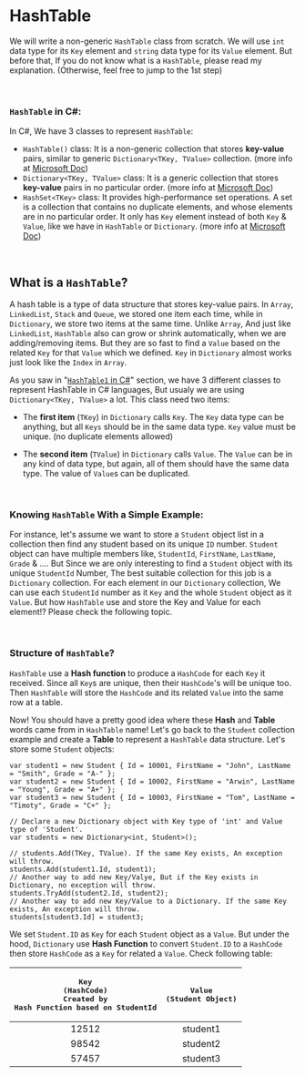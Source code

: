 # HashTable
We will write a non-generic `HashTable` class from scratch. We will use `int` data type for its `Key` element and `string` data type for its `Value` element. But before that, If you do not know what is a `HashTable`, please read my explanation. (Otherwise, feel free to jump to the 1st step) 

&nbsp;
### `HashTable` in C#:
In C#, We have 3 classes to represent `HashTable`:

 - `HashTable()` class: It is a non-generic collection that stores **key-value** pairs, similar to generic `Dictionary<TKey, TValue>` collection. (more info at [Microsoft Doc](https://docs.microsoft.com/en-us/dotnet/api/system.collections.hashtable))
 - `Dictionary<TKey, TValue>` class: It is a generic collection that stores **key-value** pairs in no particular order. (more info at [Microsoft Doc](https://docs.microsoft.com/en-us/dotnet/api/system.collections.generic.dictionary-2))
 - `HashSet<TKey>` class: It provides high-performance set operations. A set is a collection that contains no duplicate elements, and whose elements are in no particular order. It only has `Key` element instead of both `Key` & `Value`, like we have in `HashTable` or `Dictionary`. (more info at [Microsoft Doc](https://docs.microsoft.com/en-us/dotnet/api/system.collections.generic.hashset-1))

&nbsp;
## What is a `HashTable`?

A hash table is a type of data structure that stores key-value pairs. In `Array`, `LinkedList`, `Stack` and `Queue`, we stored one item each time, while in `Dictionary`, we store two items at the same time. Unlike `Array`, And just like `LinkedList`, `HashTable` also can grow or shrink automatically, when we are adding/removing items. But they are so fast to find a `Value` based on the related `Key` for that `Value` which we defined. `Key` in `Dictionary` almost works just look like the `Index` in `Array`.

As you saw in "[`HashTable1` in C#](#hashtable-in-c)" section, we have 3 different classes to represent HashTable in C# languages, But usualy we are using `Dictionary<TKey, TValue>` a lot. This class need two items:

- The **first item** (`TKey`) in `Dictionary` calls `Key`. The `Key` data type can be anything, but all `Keys` should be in the same data type. `Key` value must be unique. (no duplicate elements allowed)

- The **second item** (`TValue`) in `Dictionary` calls `Value`. The `Value` can be in any kind of data type, but again, all of them should have the same data type. The value of `Value`s can be duplicated.

&nbsp;
### Knowing `HashTable` With a Simple Example:
For instance, let's assume we want to store a `Student` object list in a collection then find any student based on its unique `ID` number. `Student` object can have multiple members like, `StudentId`,  `FirstName`, `LastName`, `Grade` & .... But Since we are only interesting to find a `Student` object with its unique `StudentId` Number, The best suitable collection for this job is a `Dictionary` collection. For each element in our `Dictionary` collection, We can use each `StudentId` number as it `Key` and the whole `Student` object as it `Value`. But how `HashTable` use and store the Key and Value for each element!? Please check the following topic.

&nbsp;
### Structure of `HashTable`?
`HashTable` use a **Hash function** to produce a `HashCode` for each `Key` it received. Since all `Key`s are unique, then their `HashCode`'s will be unique too. Then `HashTable` will store the `HashCode` and its related `Value` into the same row at a table. 

Now! You should have a pretty good idea where these **Hash** and **Table** words came from in `HashTable` name! Let's go back to the `Student` collection example and create a **Table** to represent a `HashTable` data structure. Let's store some `Student` objects:

    var student1 = new Student { Id = 10001, FirstName = "John", LastName = "Smith", Grade = "A-" };
    var student2 = new Student { Id = 10002, FirstName = "Arwin", LastName = "Young", Grade = "A+" };
    var student3 = new Student { Id = 10003, FirstName = "Tom", LastName = "Timoty", Grade = "C+" };
    
    // Declare a new Dictionary object with Key type of 'int' and Value type of 'Student'.
    var students = new Dictionary<int, Student>();
    
    // students.Add(TKey, TValue). If the same Key exists, An exception will throw.
    students.Add(student1.Id, student1);
    // Another way to add new Key/Valye, But if the Key exists in Dictionary, no exception will throw.
    students.TryAdd(student2.Id, student2);
    // Another way to add new Key/Value to a Dictionary. If the same Key exists, An exception will throw.
    students[student3.Id] = student3;


We set `Student.ID` as `Key` for each `Student` object as a `Value`. But under the hood, `Dictionary` use **Hash Function** to convert `Student.ID` to a `HashCode` then store `HashCode` as a `Key` for related a `Value`. Check following table:

|<pre>Key<br>(HashCode)<br>Created by Hash Function based on StudentId</pre>|<pre>Value<br>(Student Object)|
|:--:|:--:|
| 12512 | student1 |
| 98542 | student2|
| 57457 | student3 |
